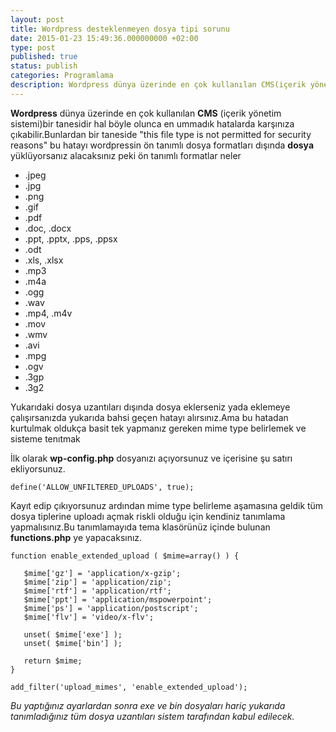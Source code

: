 ```yaml
---
layout: post
title: Wordpress desteklenmeyen dosya tipi sorunu
date: 2015-01-23 15:49:36.000000000 +02:00
type: post
published: true
status: publish
categories: Programlama
description: Wordpress dünya üzerinde en çok kullanılan CMS(içerik yönetim sistemi)bir tanesidir hal böyle olunca en ummadık hatalarda karşınıza çıkabilir.Bunlardan
---
```

**Wordpress** dünya üzerinde en çok kullanılan **CMS** (içerik yönetim sistemi)bir tanesidir hal böyle olunca en ummadık hatalarda karşınıza çıkabilir.Bunlardan bir taneside "this file type is not permitted for security reasons" bu hatayı wordpressin ön tanımlı dosya formatları dışında **dosya** yüklüyorsanız alacaksınız peki ön tanımlı formatlar neler


- .jpeg
- .jpg
- .png
- .gif
- .pdf
- .doc, .docx
- .ppt, .pptx, .pps, .ppsx
- .odt
- .xls, .xlsx
- .mp3
- .m4a
- .ogg
- .wav
- .mp4, .m4v
- .mov
- .wmv
- .avi
- .mpg
- .ogv
- .3gp
- .3g2


Yukarıdaki dosya uzantıları dışında dosya eklerseniz yada eklemeye çalışırsanızda yukarıda bahsi geçen hatayı alırsınız.Ama bu hatadan kurtulmak oldukça basit tek yapmanız gereken mime type belirlemek ve sisteme tenıtmak

İlk olarak **wp-config.php** dosyanızı açıyorsunuz ve içerisine şu satırı ekliyorsunuz.

    define('ALLOW_UNFILTERED_UPLOADS', true);

Kayıt edip çıkıyorsunuz ardından mime type belirleme aşamasına geldik tüm dosya tiplerine uploadı açmak riskli olduğu için kendiniz tanımlama yapmalısınız.Bu tanımlamayıda tema klasörünüz içinde bulunan **functions.php** ye yapacaksınız.

    function enable_extended_upload ( $mime=array() ) {

       $mime['gz'] = 'application/x-gzip';
       $mime['zip'] = 'application/zip';
       $mime['rtf'] = 'application/rtf';
       $mime['ppt'] = 'application/mspowerpoint';
       $mime['ps'] = 'application/postscript';
       $mime['flv'] = 'video/x-flv';

       unset( $mime['exe'] );
       unset( $mime['bin'] );

       return $mime;
    }

    add_filter('upload_mimes', 'enable_extended_upload');

_Bu yaptığınız ayarlardan sonra exe ve bin dosyaları hariç yukarıda tanımladığınız tüm dosya uzantıları sistem tarafından kabul edilecek._
